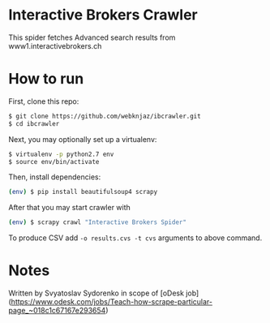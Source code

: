 Interactive Brokers Crawler
===========================
This spider fetches Advanced search results from www1.interactivebrokers.ch

How to run
===========================
First, clone this repo:
```sh
$ git clone https://github.com/webknjaz/ibcrawler.git
$ cd ibcrawler
```
Next, you may optionally set up a virtualenv:
```sh
$ virtualenv -p python2.7 env
$ source env/bin/activate
```
Then, install dependencies:
```sh
(env) $ pip install beautifulsoup4 scrapy
```
After that you may start crawler with
```sh
(env) $ scrapy crawl "Interactive Brokers Spider"
```
To produce CSV add `-o results.cvs -t cvs` arguments to above command.

Notes
===========================
Written by Svyatoslav Sydorenko in scope of [oDesk job]
(https://www.odesk.com/jobs/Teach-how-scrape-particular-page_~018c1c67167e293654)
